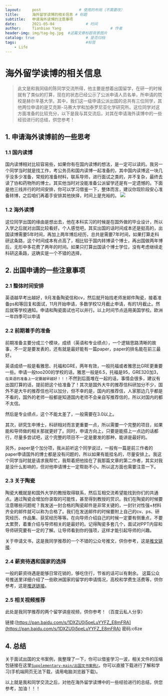```yaml
---
layout:     post                 # 使用的布局（不需要改）
title:      海外留学读博的相关信息 # 标题 
subtitle:   申请海外读博的注意事项
date:       2021-05-04              # 时间
author:     Tianbiao Yang                      # 作者
header-img: img/tag-bg.jpg  #这篇文章标题背景图片
catalog: true                       # 是否归档
tags:                               #标签
    - Life
---
```

# 海外留学读博的相关信息

> 此文是和我同级的陈同学交流所得，他主要是想着出国留学，在研一的时候就有了类似的打算，现在的状态已经公示了公派申请人员名单，所申请的院校是赫尔辛基大学。其中，我们这一级申请公派出国的总共有三位同学，其他两位申请的是艾克斯-马赛大学和加泰罗尼亚化学研究所。这位同学对这方面准备的比较充分，以下是我与其交流后，对其在申请海外读博中的一些经验进行的总结，供您参考！

## 1. 申请海外读博前的一些思考
### 1.1 国内读博
国内读博相对比较容易些，如果你有在国内读博的想法，是一定可以读的。我另一个同学当时就是找工作，考公务员和国内读博一起准备的，其中国内读博这一块几乎没多少准备，常规的准备材料，联系导师，进行面试之类的，并不复杂，最终去读了协和药物所的博士。其实他当时对没能准备公派留学还是有一定遗憾的。下面是他三线并行的时间安排，你可以学习借鉴一下，整体而言，建议你现阶段安心准备转博，之后咱们再着手安排其他抉择，时间上是充裕的。
![](https://tva1.sinaimg.cn/large/008i3skNly1gq6uvwyilxj31hu0u0kjl.jpg)
### 1.2 海外读博
这位同学出国的缘由是想出去，他在本科实习的时候是在国外做的毕业设计，所以入学之后就对出国比较看好。个人感觉吧，其实出国的话时间成本还是挺高的，出国读博需要5年时间，再加上两年博后经历，总共是需要7年时间，如果打算走科研这条路，这个时间成本有点高了，相比较于国内转博读个博士，再出国做两年博后，无形中多花费了两年的时间。如果只打算出国读个博士学位，没有考虑继续走科研这条路，这确实是一个不错的选择，

## 2. 出国申请的一些注意事项
### 2.1 整体时间安排
英语越早考出越好，9月准备陶瓷信和cv，然后就开始找老师发邮件陶瓷，接着准备ps和等回复和面试，11月开始申请，多数学校12月截止申请，有的1月截止。然后就等学校通知。申请和陶瓷面试也可以并行。以上时间节点适用美国学校。欧洲一年四季可以申请

### 2.2 前期着手的准备
前期准备主要分成三个模块，成绩（英语和专业绩点），一个逻辑思路清晰的故事，不一定是要发表的，还有就是最好能有一篇paper，paper的排名能在前三最好。

英语成绩一般是看雅思、托福和GRE，两年有效，一般托福或者雅思比GRE更重要一些。申请一般too200的学校的话，雅思一般是6.5，托福是95，GRE320加3，`在英语的准备上一定要越早越好！！！`不然到后面堆在一起的话，事情会很多，建议有出国打算的话，提前把这个给准备了！其次是国外大牛的推荐信科研加分不少，国外不是大牛的推荐信也可以加分，但不幸的是，国内的推荐信，人家那边几乎都是不看的，国外的老师一般都是知道国内老师不会亲自写推荐信的，所以对国内的都不太信。

然后是专业绩点，这个不能太差了，一般需要在3.0以上。

其次，研究生申博士，科研相对而言更重要一点，所以需要一个完整的项目，如果能和导师做的相关那就更好了。同时，申请方向上，只要是能搭上一点边的话都行，尽量多尝试吧，这个完整的项目不一定是要发的那种，能讲是最好的。

另外，paper是个加分项，我从前听这个同学说过，一般有一篇是前三作者的paper申请国外的博士都是没有问题的，所以如果有能挂名的，尽量安排上。我这个同学当时就是请求我帮忙，我帮着把他挂在了我那篇文章的第二作者，其实对我是没什么影响的，但对他申请博士一定帮助不小。所以这方面也需要注意一下。

### 2.3 关于陶瓷
陶瓷大概就是和国外大学的教授取得联系，然后互相交流希望能找到你们的共通点。通过陶瓷会增加你录取的可能性，甚至得到教授的赏识。我们在陶瓷的时候要注意哪些问题呢？我发送一封合格的陶瓷邮件是非常关键的，一封针对性强+材料齐全的邮件就可以称为合格了。我们在发送邮件的时候要附上自己的cv、ps、研究经历、作品集、获奖经历等等。在向导师介绍自己的时候一定要有侧重点，不要太累赘，着重介绍与导师相关的是最好的。记得陶瓷多套几个，面试对PPT内容和导师研究要有一定的了解。让导师看到你的强项，这样才能引起导师的兴趣。

关于申请文书，这是我同学推荐的一个不错的公众号推文，供你参考，这是[推文链接](https://mp.weixin.qq.com/s/sLixYCdN1IscxRyRA6XZyQ).

### 2.4 薪资待遇和国家的选择
一般的薪资待遇是能够日常花销的，够吃住行，节省的话可以有剩余。
这篇公众号推送里详细介绍了一些欧洲国家的留学的申请情况，高校和学费生活费等，供你参考，这是[推送链接](https://mp.weixin.qq.com/s/3zzCN0ClBz5pcAxitwZXxg)。


### 2.5 相关视频推荐
此处是我同学推荐的两个留学讲座视频，供你参考！（百度云私人分享）

链接:[https://pan.baidu.com/s/1DXZU0j5peLuYYFZ_E8mFRA](https://pan.baidu.com/s/1DXZU0j5peLuYYFZ_E8mFRA)  密码:c6ze


## 4. 总结
关于面试出国的文书案例，我整理了一下，你可以借鉴学习一波，相关文件的压缩包链接在这里[`Supplementary-main/出国文书案例/`](https://github.com/Tianbiao-Yang/Supplementary/archive/refs/heads/main.zip)。你可以直接下载进行了解和学习(手机端网页无法下载，请用电脑浏览器下载)。


以上就是我和同学交流之后，对他在海外留学读博中的一些经验进行的总结，供您参考，加油！！！



